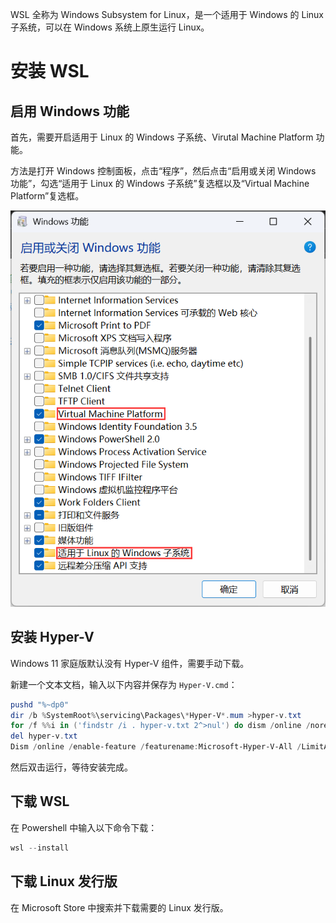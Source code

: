 WSL 全称为 Windows Subsystem for Linux，是一个适用于 Windows 的 Linux 子系统，可以在 Windows 系统上原生运行 Linux。

# 安装 WSL

## 启用 Windows 功能

首先，需要开启适用于 Linux 的 Windows 子系统、Virutal Machine Platform 功能。

方法是打开 Windows 控制面板，点击“程序”，然后点击“启用或关闭 Windows 功能”，勾选“适用于 Linux 的 Windows 子系统”复选框以及“Virtual Machine Platform”复选框。

![控制面板设置](assets/WSL-控制面板设置.png)

## 安装 Hyper-V

Windows 11 家庭版默认没有 Hyper-V 组件，需要手动下载。

新建一个文本文档，输入以下内容并保存为 `Hyper-V.cmd`：

```powershell
pushd "%~dp0"
dir /b %SystemRoot%\servicing\Packages\*Hyper-V*.mum >hyper-v.txt
for /f %%i in ('findstr /i . hyper-v.txt 2^>nul') do dism /online /norestart /add-package:"%SystemRoot%\servicing\Packages\%%i"
del hyper-v.txt
Dism /online /enable-feature /featurename:Microsoft-Hyper-V-All /LimitAccess /ALL
```

然后双击运行，等待安装完成。

## 下载 WSL

在 Powershell 中输入以下命令下载：

```powershell
wsl --install
```

## 下载 Linux 发行版

在 Microsoft Store 中搜索并下载需要的 Linux 发行版。